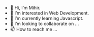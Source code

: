 - 👋 Hi, I’m Mihir.
- 👀 I’m interested in Web Development.
- 🌱 I’m currently learning Javascript.
- 💞️ I’m looking to collaborate on ...
- 📫 How to reach me ...

<!---
mihirmishra015/mihirmishra015 is a ✨ special ✨ repository because its `README.md` (this file) appears on your GitHub profile.
You can click the Preview link to take a look at your changes.
--->

